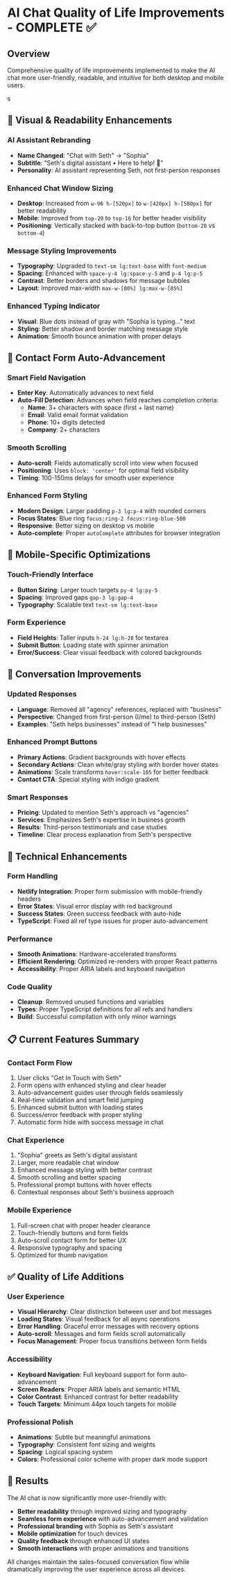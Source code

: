 # AI Chat Quality of Life Improvements - COMPLETE ✅

## Overview
Comprehensive quality of life improvements implemented to make the AI chat more user-friendly, readable, and intuitive for both desktop and mobile users.

s
## 🎨 **Visual & Readability Enhancements**

### **AI Assistant Rebranding**
- **Name Changed**: "Chat with Seth" → "Sophia"
- **Subtitle**: "Seth's digital assistant • Here to help! 🚀"
- **Personality**: AI assistant representing Seth, not first-person responses

### **Enhanced Chat Window Sizing**
- **Desktop**: Increased from `w-96 h-[520px]` to `w-[420px] h-[580px]` for better readability
- **Mobile**: Improved from `top-20` to `top-16` for better header visibility
- **Positioning**: Vertically stacked with back-to-top button (`bottom-20` vs `bottom-4`)

### **Message Styling Improvements**
- **Typography**: Upgraded to `text-sm lg:text-base` with `font-medium`
- **Spacing**: Enhanced with `space-y-4 lg:space-y-5` and `p-4 lg:p-5`
- **Contrast**: Better borders and shadows for message bubbles
- **Layout**: Improved max-width `max-w-[80%] lg:max-w-[85%]`

### **Enhanced Typing Indicator**
- **Visual**: Blue dots instead of gray with "Sophia is typing..." text
- **Styling**: Better shadow and border matching message style
- **Animation**: Smooth bounce animation with proper delays

## 🚀 **Contact Form Auto-Advancement**

### **Smart Field Navigation**
- **Enter Key**: Automatically advances to next field
- **Auto-Fill Detection**: Advances when field reaches completion criteria:
  - **Name**: 3+ characters with space (first + last name)
  - **Email**: Valid email format validation
  - **Phone**: 10+ digits detected
  - **Company**: 2+ characters

### **Smooth Scrolling**
- **Auto-scroll**: Fields automatically scroll into view when focused
- **Positioning**: Uses `block: 'center'` for optimal field visibility
- **Timing**: 100-150ms delays for smooth user experience

### **Enhanced Form Styling**
- **Modern Design**: Larger padding `p-3 lg:p-4` with rounded corners
- **Focus States**: Blue ring `focus:ring-2 focus:ring-blue-500`
- **Responsive**: Better sizing on desktop vs mobile
- **Auto-complete**: Proper `autoComplete` attributes for browser integration

## 📱 **Mobile-Specific Optimizations**

### **Touch-Friendly Interface**
- **Button Sizing**: Larger touch targets `py-4 lg:py-5`
- **Spacing**: Improved gaps `gap-3 lg:gap-4`
- **Typography**: Scalable text `text-sm lg:text-base`

### **Form Experience**
- **Field Heights**: Taller inputs `h-24 lg:h-28` for textarea
- **Submit Button**: Loading state with spinner animation
- **Error/Success**: Clear visual feedback with colored backgrounds

## 💬 **Conversation Improvements**

### **Updated Responses**
- **Language**: Removed all "agency" references, replaced with "business"
- **Perspective**: Changed from first-person (I/me) to third-person (Seth)
- **Examples**: "Seth helps businesses" instead of "I help businesses"

### **Enhanced Prompt Buttons**
- **Primary Actions**: Gradient backgrounds with hover effects
- **Secondary Actions**: Clean white/gray styling with border hover states
- **Animations**: Scale transforms `hover:scale-105` for better feedback
- **Contact CTA**: Special styling with indigo gradient

### **Smart Responses**
- **Pricing**: Updated to mention Seth's approach vs "agencies"
- **Services**: Emphasizes Seth's expertise in business growth
- **Results**: Third-person testimonials and case studies
- **Timeline**: Clear process explanation from Seth's perspective

## 🔧 **Technical Enhancements**

### **Form Handling**
- **Netlify Integration**: Proper form submission with mobile-friendly headers
- **Error States**: Visual error display with red background
- **Success States**: Green success feedback with auto-hide
- **TypeScript**: Fixed all ref type issues for proper auto-advancement

### **Performance**
- **Smooth Animations**: Hardware-accelerated transforms
- **Efficient Rendering**: Optimized re-renders with proper React patterns
- **Accessibility**: Proper ARIA labels and keyboard navigation

### **Code Quality**
- **Cleanup**: Removed unused functions and variables
- **Types**: Proper TypeScript definitions for all refs and handlers
- **Build**: Successful compilation with only minor warnings

## 📋 **Current Features Summary**

### **Contact Form Flow**
1. User clicks "Get In Touch with Seth" 
2. Form opens with enhanced styling and clear header
3. Auto-advancement guides user through fields seamlessly
4. Real-time validation and smart field jumping
5. Enhanced submit button with loading states
6. Success/error feedback with proper styling
7. Automatic form hide with success message in chat

### **Chat Experience**
1. "Sophia" greets as Seth's digital assistant
2. Larger, more readable chat window
3. Enhanced message styling with better contrast
4. Smooth scrolling and better spacing
5. Professional prompt buttons with hover effects
6. Contextual responses about Seth's business approach

### **Mobile Experience**
1. Full-screen chat with proper header clearance
2. Touch-friendly buttons and form fields
3. Auto-scroll contact form for better UX
4. Responsive typography and spacing
5. Optimized for thumb navigation

## ✅ **Quality of Life Additions**

### **User Experience**
- **Visual Hierarchy**: Clear distinction between user and bot messages
- **Loading States**: Visual feedback for all async operations
- **Error Handling**: Graceful error messages with recovery options
- **Auto-scroll**: Messages and form fields scroll automatically
- **Focus Management**: Proper focus transitions between form fields

### **Accessibility**
- **Keyboard Navigation**: Full keyboard support for form auto-advancement
- **Screen Readers**: Proper ARIA labels and semantic HTML
- **Color Contrast**: Enhanced contrast for better readability
- **Touch Targets**: Minimum 44px touch targets for mobile

### **Professional Polish**
- **Animations**: Subtle but meaningful animations
- **Typography**: Consistent font sizing and weights
- **Spacing**: Logical spacing system
- **Colors**: Professional color scheme with proper dark mode support

## 🎯 **Results**

The AI chat is now significantly more user-friendly with:
- **Better readability** through improved sizing and typography
- **Seamless form experience** with auto-advancement and validation
- **Professional branding** with Sophia as Seth's assistant
- **Mobile optimization** for touch devices
- **Quality feedback** through enhanced UI states
- **Smooth interactions** with proper animations and transitions

All changes maintain the sales-focused conversation flow while dramatically improving the user experience across all devices.
